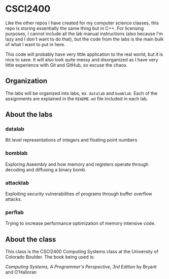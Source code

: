 # CSCI2400

Like the other repos I have created for my computer science classes, this repo is storing essentially the same thing but in C++. For licensing purposes, I cannot include all the lab manual instructions (also because I'm lazy and I don't want to do that), but the code from the labs is the main bulk of what I want to put in here.

This code will probably have very little application to the real world, but it is nice to save. It will also look quite messy and disorganized as I have very little experience with Git and GitHub, so excuse the chaos.

## Organization

The labs will be organized into labs, ex. `datalab` and `bomblab`. Each of the assignments are explained in the `README.md` file included in each lab.

## About the labs

### datalab

Bit level representations of integers and floating point numbers

### bomblab

Exploring Aseembly and how memory and registers operate through decoding and diffusing a binary bomb.

### attacklab

Exploiting security vulnerabilities of programs through buffer overflow attacks.

### perflab

Trying to increase performance optimization of memory intensive code.

## About the class

This class is the CSCI2400 Computing Systems class at the University of Colorado Boulder. The book being used is:

*Computing Systems, A Programmer's Perspective, 3rd Edition* by Bryant and O'Halloran
